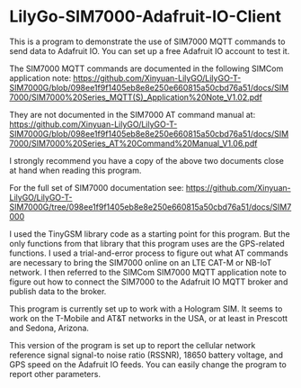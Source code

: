 # LilyGo-SIM7000-Adafruit-IO-Client
This is a program to demonstrate the use of SIM7000 MQTT commands to send
data to Adafruit IO.  You can set up a free Adafruit IO account to test it.

The SIM7000 MQTT commands are documented in the following SIMCom application note:
https://github.com/Xinyuan-LilyGO/LilyGO-T-SIM7000G/blob/098ee1f9f1405eb8e8e250e660815a50cbd76a51/docs/SIM7000/SIM7000%20Series_MQTT(S)_Application%20Note_V1.02.pdf

They are not documented in the SIM7000 AT command manual at:
https://github.com/Xinyuan-LilyGO/LilyGO-T-SIM7000G/blob/098ee1f9f1405eb8e8e250e660815a50cbd76a51/docs/SIM7000/SIM7000%20Series_AT%20Command%20Manual_V1.06.pdf

I strongly recommend you have a copy of the above two documents close at hand when
reading this program.

For the full set of SIM7000 documentation see:
https://github.com/Xinyuan-LilyGO/LilyGO-T-SIM7000G/tree/098ee1f9f1405eb8e8e250e660815a50cbd76a51/docs/SIM7000


I used the TinyGSM library code as a starting point for this program.  But the only functions
from that library that this program uses are the GPS-related functions.  I used a
trial-and-error process to figure out what AT commands are necessary to bring the SIM7000
online on an LTE CAT-M or NB-IoT network.  I then referred to the SIMCom SIM7000 MQTT
application note to figure out how to connect the SIM7000 to the Adafruit IO MQTT broker
and publish data to the broker.

This program is currently set up to work with a Hologram SIM.  It seems to work on the
T-Mobile and AT&T networks in the USA, or at least in Prescott and Sedona, Arizona.

This version of the program is set up to report the cellular network reference signal signal-to
noise ratio (RSSNR), 18650 battery voltage, and GPS speed on the Adafruit IO feeds.  You can easily change the program to report other parameters.
